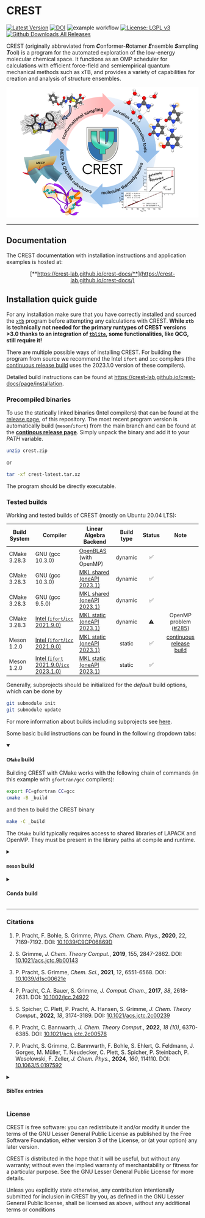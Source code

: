 # CREST

[![Latest Version](https://img.shields.io/github/v/release/crest-lab/crest)](https://github.com/crest-lab/crest/releases/latest)
[![DOI](https://img.shields.io/badge/DOI-10.1039%2Fc9cp06869d%20-blue)](http://dx.doi.org/10.1039/c9cp06869d)
![example workflow](https://github.com/crest-lab/crest/actions/workflows/build.yml/badge.svg)
[![License: LGPL v3](https://img.shields.io/badge/License-LGPL_v3-blue.svg)](https://www.gnu.org/licenses/lgpl-3.0)
[![Github Downloads All Releases](https://img.shields.io/github/downloads/crest-lab/crest/total)](https://github.com/crest-lab/crest/releases)

CREST (originally abbreviated from ***C***onformer-***R***otamer ***E***nsemble ***S***ampling ***T***ool) is a program for the automated exploration of the low-energy molecular chemical space.
It functions as an OMP scheduler for calculations with efficient force-field and semiempirical quantum mechanical methods such as xTB, and provides
a variety of capabilities for creation and analysis of structure ensembles.

<div align="center">
<img src="./assets/newtoc.png" alt="CREST" width="750">
</div>

---

## Documentation

The CREST documentation with installation instructions and application examples is hosted at: <br>
<div align="center">

[**https://crest-lab.github.io/crest-docs/**](https://crest-lab.github.io/crest-docs/)

</div>

## Installation quick guide

For any installation make sure that you have correctly installed and sourced the [`xtb`](https://github.com/grimme-lab/xtb) program before attempting any calculations with CREST.
**While `xtb` is technically not needed for the primary runtypes of CREST versions >3.0 thanks to an integration of [`tblite`](https://github.com/tblite/tblite), some functionalities, like QCG, still require it!**

There are multiple possible ways of installing CREST. 
For building the program from source we recommend the Intel `ifort` and `icc` compilers (the [continuous release build](https://github.com/crest-lab/crest/releases/tag/latest) uses the 2023.1.0 version of these compilers).

Detailed build instructions can be found at <https://crest-lab.github.io/crest-docs/page/installation>.


### Precompiled binaries

To use the statically linked binaries (Intel compilers)
that can be found at the [release page](https://github.com/crest-lab/crest/releases),
of this repository.
The most recent program version is automatically build (`meson`/`ifort`) from the main branch and can be found at the [**continous release page**](https://github.com/crest-lab/crest/releases/tag/latest).
Simply unpack the binary and add it to your *PATH* variable.
```bash
unzip crest.zip
```
or
```bash
tar -xf crest-latest.tar.xz
```
The program should be directly executable.

### Tested builds
Working and tested builds of CREST (mostly on Ubuntu 20.04 LTS):

| Build System | Compiler | Linear Algebra Backend | Build type     | Status     | Note |
|--------------|----------|------------------------|:--------------:|:----------:|:----:|
| CMake 3.28.3 | GNU (gcc 10.3.0)  | [OpenBLAS](https://github.com/xianyi/OpenBLAS) (with OpenMP) | dynamic | ✅ ||
| CMake 3.28.3 | GNU (gcc 10.3.0)  |  [MKL shared (oneAPI 2023.1)](https://www.intel.com/content/www/us/en/developer/tools/oneapi/onemkl.html) | dynamic | ✅ ||
| CMake 3.28.3 | GNU (gcc 9.5.0)  |  [MKL shared (oneAPI 2023.1)](https://www.intel.com/content/www/us/en/developer/tools/oneapi/onemkl.html) | dynamic | ✅ ||
| CMake 3.28.3 | [Intel (`ifort`/`icc` 2021.9.0)](https://www.intel.com/content/www/us/en/developer/tools/oneapi/toolkits.html)   | [MKL static (oneAPI 2023.1)](https://www.intel.com/content/www/us/en/developer/tools/oneapi/onemkl.html) | dynamic | ⚠️  | OpenMP problem ([#285](https://github.com/crest-lab/crest/issues/285)) |
| Meson 1.2.0 | [Intel (`ifort`/`icc` 2021.9.0)](https://www.intel.com/content/www/us/en/developer/tools/oneapi/toolkits.html)   | [MKL static (oneAPI 2023.1)](https://www.intel.com/content/www/us/en/developer/tools/oneapi/onemkl.html) | static  | ✅ | [continuous release build](https://github.com/crest-lab/crest/releases/tag/latest) |
| Meson 1.2.0 | [Intel (`ifort` 2021.9.0/`icx` 2023.1.0)](https://www.intel.com/content/www/us/en/developer/tools/oneapi/toolkits.html)   | [MKL static (oneAPI 2023.1)](https://www.intel.com/content/www/us/en/developer/tools/oneapi/onemkl.html) | static  | ✅ ||



Generally, subprojects should be initialized for the *default* build options, which can be done by 
```bash
git submodule init
git submodule update
```
For more information about builds including subprojects see [here](./subprojects/README.md).

Some basic build instructions can be found in the following dropdown tabs:



<details open>
<summary><h4><code>CMake</code> build</h4></summary>
<!-- blank line to recover markdown format-->

Building CREST with CMake works with the following chain of commands (in this example with `gfortran/gcc` compilers):
```bash
export FC=gfortran CC=gcc
cmake -B _build
```
and then to build the CREST binary
```bash
make -C _build
```

The `CMake` build typically requires access to shared libraries of LAPACK and OpenMP. They must be present in the library paths at compile and runtime.
</details>

<details>
<summary><h4><code>meson</code> build</h4></summary>
<!-- blank line to recover markdown format-->

For the setup an configuration of meson see also the [meson setup](https://github.com/grimme-lab/xtb/blob/master/meson/README.adoc) page hosted at the `xtb` repository.
The chain of commands to build CREST with meson is:

```bash
export FC=ifort CC=icc
meson setup _build --prefix=$PWD/_dist
meson install -C _build
```

The `meson` build of CREST is mainly focused on and tested with the Intel `ifort`/`icc` compilers.
When using newer versions of Intel's oneAPI, replacing `icc` with `icx` should work. Please refrain from using `ifx` instead of `ifort`, however.
When attempting to build with `gfortran` and `gcc`, add `-Dla_backend=mkl` to the meson setup command. Compatibility with the GNU compilers might be limited. We recommend the CMake build (see below) in this instance.

By default the `meson` build will create a **statically** linked binary.
</details>


<details>
<summary><h4>Conda build</h4></summary>
<!-- blank line to recover markdown format-->

A [conda-forge](https://github.com/conda-forge) feedstock is maintained at <https://github.com/conda-forge/crest-feedstock>.

Installing CREST from the `conda-forge` channel can be achieved by adding `conda-forge` to your channels with:

```
conda config --add channels conda-forge
conda config --set channel_priority strict
```

Once the `conda-forge` channel has been enabled, CREST can be installed with `conda`:

```
conda install crest
```

The confa-forge distribution is based on a CMake/`gfortran` build. 
</details>


---

### Citations

1. P. Pracht, F. Bohle, S. Grimme, *Phys. Chem. Chem. Phys.*, **2020**, 22, 7169-7192.
  DOI: [10.1039/C9CP06869D](https://dx.doi.org/10.1039/C9CP06869D)

2. S. Grimme, *J. Chem. Theory Comput.*, **2019**, 155, 2847-2862.
  DOI: [10.1021/acs.jctc.9b00143](https://dx.doi.org/10.1021/acs.jctc.9b00143)

3. P. Pracht, S. Grimme, *Chem. Sci.*, **2021**, 12, 6551-6568.
  DOI: [10.1039/d1sc00621e](https://dx.doi.org/10.1039/d1sc00621e)

4. P. Pracht, C.A. Bauer, S. Grimme, *J. Comput. Chem.*, **2017**, *38*, 2618-2631. 
  DOI: [10.1002/jcc.24922](https://dx.doi.org/10.1002/jcc.24922)

5. S. Spicher, C. Plett, P. Pracht, A. Hansen, S. Grimme,  *J. Chem. Theory Comput.*, **2022**,
  *18*, 3174-3189. DOI: [10.1021/acs.jctc.2c00239](https://dx.doi.org/10.1021/acs.jctc.2c00239)

6. P. Pracht, C. Bannwarth, *J. Chem. Theory Comput.*, **2022**, *18 (10)*, 6370-6385. DOI: [10.1021/acs.jctc.2c00578](https://dx.doi.org/10.1021/acs.jctc.2c00578)

7. P. Pracht, S. Grimme, C. Bannwarth, F. Bohle, S. Ehlert, G. Feldmann, J. Gorges, M. Müller, T. Neudecker, C. Plett, S. Spicher, P. Steinbach, P. Wesołowski, F. Zeller, *J. Chem. Phys.*, **2024**, *160*, 114110. DOI: [10.1063/5.0197592](https://doi.org/10.1063/5.0197592)

<details>
<summary><h4>BibTex entries</h4></summary>
<!-- blank line to recover markdown format-->

```
@article{Pracht2020,
  author ="Pracht, Philipp and Bohle, Fabian and Grimme, Stefan",
  title  ="Automated exploration of the low-energy chemical space with fast quantum chemical methods",
  journal  ="Phys. Chem. Chem. Phys.",
  year  ="2020",
  volume  ="22",
  issue  ="14",
  pages  ="7169-7192",
  doi  ="10.1039/C9CP06869D"
}

@article{Grimme2019,
  author = {Grimme, Stefan},
  title = {Exploration of Chemical Compound, Conformer, and Reaction Space with Meta-Dynamics Simulations Based on Tight-Binding Quantum Chemical Calculations},
  journal = {J. Chem. Theory Comput.},
  volume = {15},
  number = {5},
  pages = {2847-2862},
  year = {2019},
  doi = {10.1021/acs.jctc.9b00143}
}

@article{Pracht2021,
  author ="Pracht, Philipp and Grimme, Stefan",
  title  ="Calculation of absolute molecular entropies and heat capacities made simple",
  journal  ="Chem. Sci.",
  year  ="2021",
  volume  ="12",
  issue  ="19",
  pages  ="6551-6568",
  doi  ="10.1039/D1SC00621E",
  url  ="http://dx.doi.org/10.1039/D1SC00621E"
}

@article{Pracht2017,
  author = {Pracht, Philipp and Bauer, Christoph Alexander and Grimme, Stefan},
  title = {Automated and efficient quantum chemical determination and energetic ranking of molecular protonation sites},
  journal = {J. Comput. Chem.},
  volume = {38},
  number = {30},
  pages = {2618-2631},
  doi = {https://doi.org/10.1002/jcc.24922},
  url = {https://onlinelibrary.wiley.com/doi/abs/10.1002/jcc.24922},
  year = {2017}
}

@article{Spicher2022,
  author = {Spicher, Sebastian and Plett, Christoph and Pracht, Philipp and Hansen, Andreas and Grimme, Stefan},
  title = {Automated Molecular Cluster Growing for Explicit Solvation by Efficient Force Field and Tight Binding Methods},
  journal = {J. Chem. Theory Comput.},
  volume = {18},
  number = {5},
  pages = {3174-3189},
  year = {2022},
  doi = {10.1021/acs.jctc.2c00239}
}

@article{Pracht2022,
  author = {Pracht, Philipp and Bannwarth, Christoph},
  title = {Fast Screening of Minimum Energy Crossing Points with Semiempirical Tight-Binding Methods},
  journal = {J. Chem. Theory Comput.},
  volume = {18},
  number = {10},
  pages = {6370-6385},
  year = {2022},
  doi = {10.1021/acs.jctc.2c00578}
}

@article{Pracht2024,
  author = {Pracht, Philipp and Grimme, Stefan and Bannwarth, Christoph and Bohle, Fabian and Ehlert, Sebastian and Feldmann, Gereon and Gorges, Johannes and M\"uller, Marcel and Neudecker, Tim and Plett, Christoph and Spicher, Sebastian and Steinbach, Pit and Weso\{}lowski, Patryk A. and Zeller, Felix},
  title = "{CREST - A program for the exploration of low-energy molecular chemical space}",
  journal = {J. Chem. Phys.},
  volume = {160},
  number = {11},
  pages = {114110},
  year = {2024},
  month = {03},
  issn = {0021-9606},
  doi = {10.1063/5.0197592},
  url = {https://doi.org/10.1063/5.0197592}
}
```
</details>




### License

CREST is free software: you can redistribute it and/or modify it under the terms of the GNU Lesser General Public License as published by the Free Software Foundation, either version 3 of the License, or (at your option) any later version.

CREST is distributed in the hope that it will be useful, but without any warranty; without even the implied warranty of merchantability or fitness for a particular purpose. See the GNU Lesser General Public License for more details.

Unless you explicitly state otherwise, any contribution intentionally submitted for inclusion in CREST by you, as defined in the GNU Lesser General Public license, shall be licensed as above, without any additional terms or conditions
